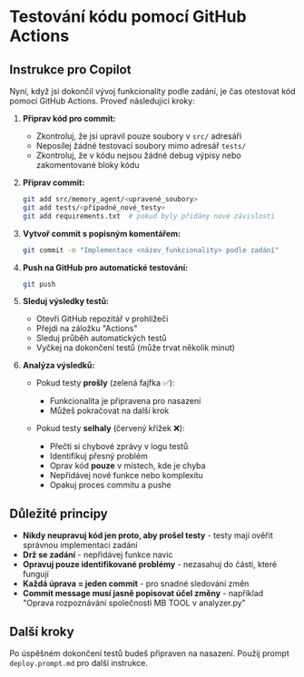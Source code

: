 # Testování kódu pomocí GitHub Actions

## Instrukce pro Copilot

Nyní, když jsi dokončil vývoj funkcionality podle zadání, je čas otestovat kód pomocí GitHub Actions. Proveď následující kroky:

1. **Připrav kód pro commit:**
   - Zkontroluj, že jsi upravil pouze soubory v `src/` adresáři
   - Neposílej žádné testovací soubory mimo adresář `tests/`
   - Zkontroluj, že v kódu nejsou žádné debug výpisy nebo zakomentované bloky kódu

2. **Připrav commit:**
   ```bash
   git add src/memory_agent/<upravené_soubory>
   git add tests/<případné_nové_testy>
   git add requirements.txt  # pokud byly přidány nové závislosti
   ```

3. **Vytvoř commit s popisným komentářem:**
   ```bash
   git commit -m "Implementace <název_funkcionality> podle zadání"
   ```

4. **Push na GitHub pro automatické testování:**
   ```bash
   git push
   ```

5. **Sleduj výsledky testů:**
   - Otevři GitHub repozitář v prohlížeči
   - Přejdi na záložku "Actions"
   - Sleduj průběh automatických testů
   - Vyčkej na dokončení testů (může trvat několik minut)

6. **Analýza výsledků:**
   - Pokud testy **prošly** (zelená fajfka ✅):
     - Funkcionalita je připravena pro nasazení
     - Můžeš pokračovat na další krok

   - Pokud testy **selhaly** (červený křížek ❌):
     - Přečti si chybové zprávy v logu testů
     - Identifikuj přesný problém
     - Oprav kód **pouze** v místech, kde je chyba
     - Nepřidávej nové funkce nebo komplexitu
     - Opakuj proces commitu a pushe

## Důležité principy

- **Nikdy neupravuj kód jen proto, aby prošel testy** - testy mají ověřit správnou implementaci zadání
- **Drž se zadání** - nepřidávej funkce navíc
- **Opravuj pouze identifikované problémy** - nezasahuj do částí, které fungují
- **Každá úprava = jeden commit** - pro snadné sledování změn
- **Commit message musí jasně popisovat účel změny** - například "Oprava rozpoznávání společnosti MB TOOL v analyzer.py"

## Další kroky

Po úspěšném dokončení testů budeš připraven na nasazení. Použij prompt `deploy.prompt.md` pro další instrukce.
